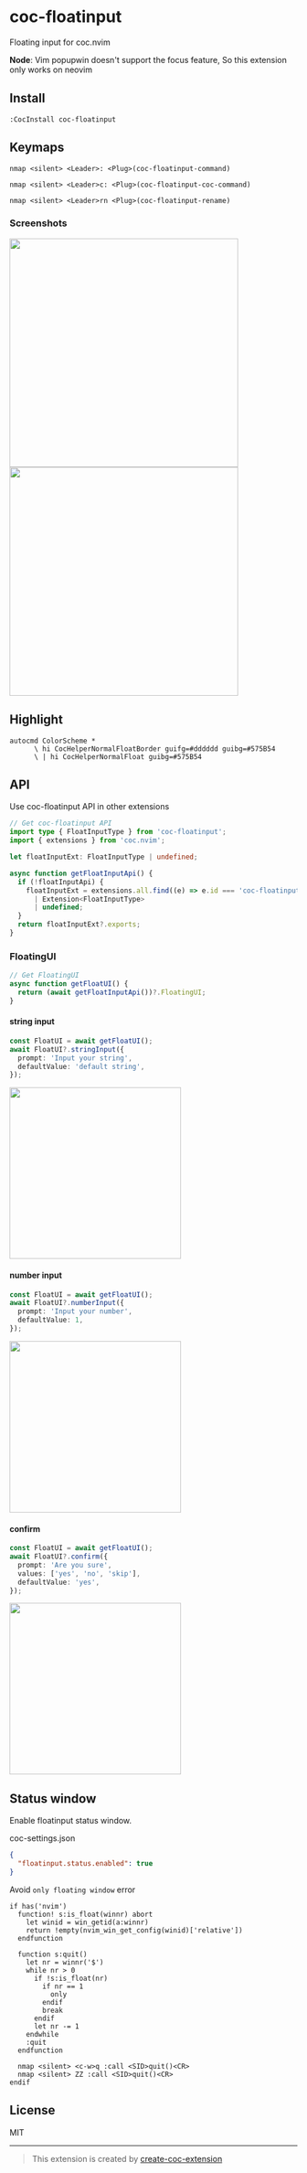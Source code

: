 # coc-floatinput

Floating input for coc.nvim

**Node**: Vim popupwin doesn't support the focus feature, So this extension only works on neovim

## Install

`:CocInstall coc-floatinput`

## Keymaps

`nmap <silent> <Leader>: <Plug>(coc-floatinput-command)`

`nmap <silent> <Leader>c: <Plug>(coc-floatinput-coc-command)`

`nmap <silent> <Leader>rn <Plug>(coc-floatinput-rename)`

### Screenshots

<img src="https://user-images.githubusercontent.com/1709861/90628904-03ab2e80-e251-11ea-97c7-5eec56b7821f.png" width="400">
<img src="https://user-images.githubusercontent.com/1709861/90628942-13c30e00-e251-11ea-81af-683363ae5370.png" width="400">

## Highlight

```vim
autocmd ColorScheme *
      \ hi CocHelperNormalFloatBorder guifg=#dddddd guibg=#575B54
      \ | hi CocHelperNormalFloat guibg=#575B54
```

## API

Use coc-floatinput API in other extensions

```typescript
// Get coc-floatinput API
import type { FloatInputType } from 'coc-floatinput';
import { extensions } from 'coc.nvim';

let floatInputExt: FloatInputType | undefined;

async function getFloatInputApi() {
  if (!floatInputApi) {
    floatInputExt = extensions.all.find((e) => e.id === 'coc-floatinput') as
      | Extension<FloatInputType>
      | undefined;
  }
  return floatInputExt?.exports;
}
```

### FloatingUI

```typescript
// Get FloatingUI
async function getFloatUI() {
  return (await getFloatInputApi())?.FloatingUI;
}
```

#### string input

```typescript
const FloatUI = await getFloatUI();
await FloatUI?.stringInput({
  prompt: 'Input your string',
  defaultValue: 'default string',
});
```

<img src="https://user-images.githubusercontent.com/1709861/96014948-8cbd9b00-0e79-11eb-8409-fbc31a0fcc76.png" width="300">

#### number input

```typescript
const FloatUI = await getFloatUI();
await FloatUI?.numberInput({
  prompt: 'Input your number',
  defaultValue: 1,
});
```

<img src="https://user-images.githubusercontent.com/1709861/96015085-bd9dd000-0e79-11eb-979d-b89480554fb2.png" width="300">

#### confirm

```typescript
const FloatUI = await getFloatUI();
await FloatUI?.confirm({
  prompt: 'Are you sure',
  values: ['yes', 'no', 'skip'],
  defaultValue: 'yes',
});
```

<img src="https://user-images.githubusercontent.com/1709861/96015199-defebc00-0e79-11eb-9a9c-18288fd34718.png" width="300">

## Status window

Enable floatinput status window.

coc-settings.json

```json
{
  "floatinput.status.enabled": true
}
```

Avoid `only floating window` error

```vim
if has('nvim')
  function! s:is_float(winnr) abort
    let winid = win_getid(a:winnr)
    return !empty(nvim_win_get_config(winid)['relative'])
  endfunction

  function s:quit()
    let nr = winnr('$')
    while nr > 0
      if !s:is_float(nr)
        if nr == 1
          only
        endif
        break
      endif
      let nr -= 1
    endwhile
    :quit
  endfunction

  nmap <silent> <c-w>q :call <SID>quit()<CR>
  nmap <silent> ZZ :call <SID>quit()<CR>
endif
```

## License

MIT

---

> This extension is created by [create-coc-extension](https://github.com/fannheyward/create-coc-extension)
